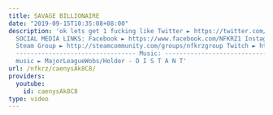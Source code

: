 ```yaml
---
title: SAVAGE BILLIONAIRE
date: "2019-09-15T10:35:08+08:00"
description: 'ok lets get 1 fucking like Twitter ► https://twitter.com/NFKRZAlt ---------------------------------
  SOCIAL MEDIA LINKS: Facebook ► https://www.facebook.com/NFKRZ1 Instagram ► https://instagram.com/roman_nfkrz/
  Steam Group ► http://steamcommunity.com/groups/nfkrzgroup Twitch ► http://www.twitch.tv/nfkrz
  --------------------------------- Music: --------------------------------- Outro
  music ► MajorLeagueWobs/Holder - D I S T A N T'
url: /nfkrz/caenysAk8C8/
providers:
  youtube:
    id: caenysAk8C8
type: video
---
```

